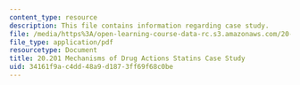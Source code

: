 ```yaml
---
content_type: resource
description: This file contains information regarding case study.
file: /media/https%3A/open-learning-course-data-rc.s3.amazonaws.com/20-201-mechanisms-of-drug-actions-fall-2013/34161f9ac4dd48a9d1873ff69f68c0be_MIT20_201F13_CseStdy_Stats.pdf
file_type: application/pdf
resourcetype: Document
title: 20.201 Mechanisms of Drug Actions Statins Case Study
uid: 34161f9a-c4dd-48a9-d187-3ff69f68c0be
---
```

